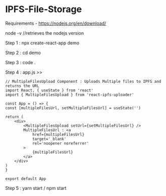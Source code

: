 # IPFS-File-Storage
Requirements - https://nodejs.org/en/download/

node -v //retrieves the nodejs version


Step 1 : npx create-react-app demo

Step 2 : cd demo

Step 3 : code .

Step 4 : app.js >>


    // MultipleFilesUpload Component : Uploads Multiple files to IPFS and returns the URL
    import React, { useState } from 'react'
    import { MultipleFilesUpload } from 'react-ipfs-uploader'

    const App = () => {
    const [multipleFilesUrl, setMultipleFilesUrl] = useState('')

    return (
        <div>
            <MultipleFilesUpload setUrl={setMultipleFilesUrl} />
            MultipleFilesUrl : <a
                href={multipleFilesUrl}
                target='_blank'
                rel='noopener noreferrer'
            >
                {multipleFilesUrl}
            </a>
        </div>
    )
    }

    export default App


Step 5 : yarn start / npm start
